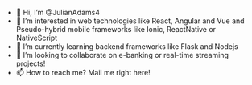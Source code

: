 - 👋 Hi, I’m @JulianAdams4
- 👀 I’m interested in web technologies like React, Angular and Vue and Pseudo-hybrid mobile frameworks like Ionic, ReactNative or NativeScript
- 🌱 I’m currently learning backend frameworks like Flask and Nodejs
- 💞️ I’m looking to collaborate on e-banking or real-time streaming projects!
- 📫 How to reach me? Mail me right here!

<!---
JulianAdams4/JulianAdams4 is a ✨ special ✨ repository because its `README.md` (this file) appears on your GitHub profile.
You can click the Preview link to take a look at your changes.
--->
